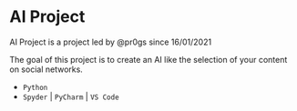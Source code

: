 <h1>AI Project</h1>
<p>AI Project is a project led by @pr0gs since 16/01/2021<br/>

The goal of this project is to create an AI like the selection of your content on social networks.</p>
<ul>
  <li><code>Python</code></li>
  <li><code>Spyder</code> | <code>PyCharm</code> | <code>VS Code</code></li>
 </ul>
